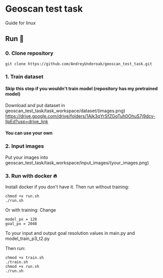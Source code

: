 # Geoscan test task
Guide for linux
## Run 🚀 
### 0. Clone repository
```
git clone https://github.com/AndreyUnderoak/geoscan_test_task.git
```
### 1. Train dataset
#### Skip this step if you wouldn't train model (repository has my pretrained model)
Download and put dataset in geoscan_test_task/task_workspace/dataset/(images.png)
https://drive.google.com/drive/folders/1Ajk3qYrSfZGqTuh0OhuS7j9dcv-llpEd?usp=drive_link
#### You can use your own

### 2. Input images
Put your images into geoscan_test_task/task_workspace/input_images/(your_images.png)

### 3. Run with docker 🔥
Install docker if you don't have it.
Then run without training:
```
chmod +x run.sh 
./run.sh 
```
Or with training:
Change
```
model_px = 128
goal_px = 2048
```
To your input and output goal resolution values in main.py and model_train_p3_t2.py

Then run:
```
chmod +x train.sh 
./train.sh
chmod +x run.sh
./run.sh 
```
